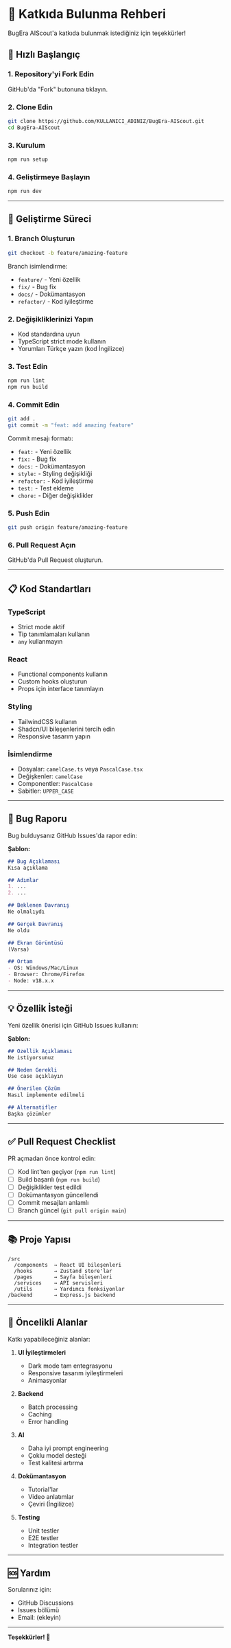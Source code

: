 # 🤝 Katkıda Bulunma Rehberi

BugEra AIScout'a katkıda bulunmak istediğiniz için teşekkürler! 

## 🚀 Hızlı Başlangıç

### 1. Repository'yi Fork Edin
GitHub'da "Fork" butonuna tıklayın.

### 2. Clone Edin
```bash
git clone https://github.com/KULLANICI_ADINIZ/BugEra-AIScout.git
cd BugEra-AIScout
```

### 3. Kurulum
```bash
npm run setup
```

### 4. Geliştirmeye Başlayın
```bash
npm run dev
```

---

## 📝 Geliştirme Süreci

### 1. Branch Oluşturun
```bash
git checkout -b feature/amazing-feature
```

Branch isimlendirme:
- `feature/` - Yeni özellik
- `fix/` - Bug fix
- `docs/` - Dokümantasyon
- `refactor/` - Kod iyileştirme

### 2. Değişikliklerinizi Yapın
- Kod standardına uyun
- TypeScript strict mode kullanın
- Yorumları Türkçe yazın (kod İngilizce)

### 3. Test Edin
```bash
npm run lint
npm run build
```

### 4. Commit Edin
```bash
git add .
git commit -m "feat: add amazing feature"
```

Commit mesajı formatı:
- `feat:` - Yeni özellik
- `fix:` - Bug fix
- `docs:` - Dokümantasyon
- `style:` - Styling değişikliği
- `refactor:` - Kod iyileştirme
- `test:` - Test ekleme
- `chore:` - Diğer değişiklikler

### 5. Push Edin
```bash
git push origin feature/amazing-feature
```

### 6. Pull Request Açın
GitHub'da Pull Request oluşturun.

---

## 📋 Kod Standartları

### TypeScript
- Strict mode aktif
- Tip tanımlamaları kullanın
- `any` kullanmayın

### React
- Functional components kullanın
- Custom hooks oluşturun
- Props için interface tanımlayın

### Styling
- TailwindCSS kullanın
- Shadcn/UI bileşenlerini tercih edin
- Responsive tasarım yapın

### İsimlendirme
- Dosyalar: `camelCase.ts` veya `PascalCase.tsx`
- Değişkenler: `camelCase`
- Componentler: `PascalCase`
- Sabitler: `UPPER_CASE`

---

## 🐛 Bug Raporu

Bug bulduysanız GitHub Issues'da rapor edin:

**Şablon:**
```markdown
## Bug Açıklaması
Kısa açıklama

## Adımlar
1. ...
2. ...

## Beklenen Davranış
Ne olmalıydı

## Gerçek Davranış
Ne oldu

## Ekran Görüntüsü
(Varsa)

## Ortam
- OS: Windows/Mac/Linux
- Browser: Chrome/Firefox
- Node: v18.x.x
```

---

## 💡 Özellik İsteği

Yeni özellik önerisi için GitHub Issues kullanın:

**Şablon:**
```markdown
## Özellik Açıklaması
Ne istiyorsunuz

## Neden Gerekli
Use case açıklayın

## Önerilen Çözüm
Nasıl implemente edilmeli

## Alternatifler
Başka çözümler
```

---

## ✅ Pull Request Checklist

PR açmadan önce kontrol edin:

- [ ] Kod lint'ten geçiyor (`npm run lint`)
- [ ] Build başarılı (`npm run build`)
- [ ] Değişiklikler test edildi
- [ ] Dokümantasyon güncellendi
- [ ] Commit mesajları anlamlı
- [ ] Branch güncel (`git pull origin main`)

---

## 📚 Proje Yapısı

```
/src
  /components  → React UI bileşenleri
  /hooks       → Zustand store'lar
  /pages       → Sayfa bileşenleri
  /services    → API servisleri
  /utils       → Yardımcı fonksiyonlar
/backend       → Express.js backend
```

---

## 🎯 Öncelikli Alanlar

Katkı yapabileceğiniz alanlar:

1. **UI İyileştirmeleri**
   - Dark mode tam entegrasyonu
   - Responsive tasarım iyileştirmeleri
   - Animasyonlar

2. **Backend**
   - Batch processing
   - Caching
   - Error handling

3. **AI**
   - Daha iyi prompt engineering
   - Çoklu model desteği
   - Test kalitesi artırma

4. **Dokümantasyon**
   - Tutorial'lar
   - Video anlatımlar
   - Çeviri (İngilizce)

5. **Testing**
   - Unit testler
   - E2E testler
   - Integration testler

---

## 🆘 Yardım

Sorularınız için:
- GitHub Discussions
- Issues bölümü
- Email: (ekleyin)

---

**Teşekkürler! 🙏**
